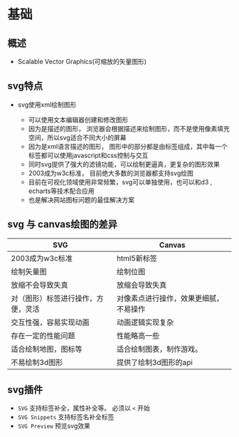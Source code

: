 # 基础

## 概述

+ Scalable Vector Graphics(可缩放的矢量图形)

## svg特点

+ svg使用xml绘制图形

  + 可以使用文本编辑器创建和修改图形
  + 因为是描述的图形， 浏览器会根据描述来绘制图形，而不是使用像素填充空间，所以svg适合不同大小的屏幕
  + 因为是xml语言描述的图形， 图形中的部分都是由标签组成，其中每一个标签都可以使用javascript和css控制与交互
  + 同时svg提供了强大的滤镜功能，可以绘制更逼真，更复杂的图形效果
  + 2003成为w3c标准， 目前绝大多数的浏览器都支持svg绘图
  + 目前在可视化领域使用非常频繁，svg可以单独使用，也可以和d3 , echarts等技术配合应用
  + 也是解决网站图标问题的最佳解决方案

## svg 与 canvas绘图的差异

| SVG                                | Canvas                                 |
| ---------------------------------- | -------------------------------------- |
| 2003成为w3c标准                    | html5新标签                            |
| 绘制矢量图                         | 绘制位图                               |
| 放缩不会导致失真                   | 放缩会导致失真                         |
| 对（图形）标签进行操作，方便，灵活 | 对像素点进行操作，效果更细腻，不易操作 |
| 交互性强，容易实现动画             | 动画逻辑实现复杂                       |
| 存在一定的性能问题                 | 性能略高一些                           |
| 适合绘制地图，图标等               | 适合绘制图表，制作游戏。               |
| 不易绘制3d图形                     | 提供了绘制3d图形的api                  |

## svg插件

+ `SVG` 支持标签补全，属性补全等。 必须以 `<` 开始
+ `SVG Snippets` 支持标签名补全标签
+ `SVG Preview` 预览svg效果
